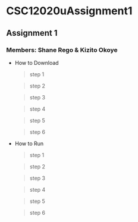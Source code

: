 # CSC12020uAssignment1
## Assignment 1 
### Members: Shane Rego & Kizito Okoye
* How to Download
  > step 1
  
  > step 2
  
  > step 3
  
  > step 4
  
  > step 5
  
  > step 6

* How to Run
  
  > step 1
  
  > step 2
  
  > step 3
  
  > step 4
  
  > step 5
  
  > step 6

